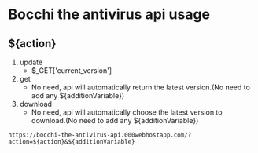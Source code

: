 # Bocchi the antivirus api usage

## ${action}
1. update
    - $_GET['current_version']
2. get
    - No need, api will automatically return the latest version.(No need to add any ${additionVariable})
3. download
    - No need, api will automatically choose the latest version to download.(No need to add any ${additionVariable})

```https://bocchi-the-antivirus-api.000webhostapp.com/?action=${action}&${additionVariable}```
